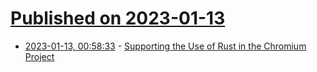 # [Published on 2023-01-13](index.md)

* [2023-01-13, 00:58:33](https://lobste.rs/s/8saj7d/supporting_use_rust_chromium_project) - [Supporting the Use of Rust in the Chromium Project](https://security.googleblog.com/2023/01/supporting-use-of-rust-in-chromium.html)
